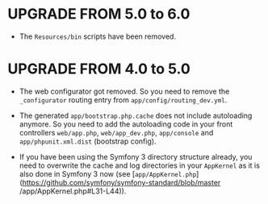UPGRADE FROM 5.0 to 6.0
=======================

 * The `Resources/bin` scripts have been removed.

UPGRADE FROM 4.0 to 5.0
=======================

 * The web configurator got removed. So you need to remove the `_configurator`
   routing entry from `app/config/routing_dev.yml`.

 * The generated `app/bootstrap.php.cache` does not include autoloading
   anymore. So you need to add the autoloading code in your front controllers
   `web/app.php`, `web/app_dev.php`, `app/console` and `app/phpunit.xml.dist`
   (bootstrap config).

 * If you have been using the Symfony 3 directory structure already, you need
   to overwrite the cache and log directories in your `AppKernel` as it is also
   done in Symfony 3 now (see
   [`app/AppKernel.php`](https://github.com/symfony/symfony-standard/blob/master
   /app/AppKernel.php#L31-L44)).
